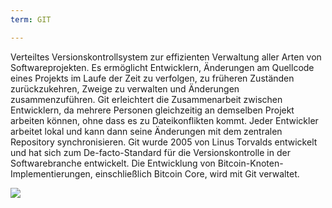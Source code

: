 ```yaml
---
term: GIT

---
```

Verteiltes Versionskontrollsystem zur effizienten Verwaltung aller Arten von Softwareprojekten. Es ermöglicht Entwicklern, Änderungen am Quellcode eines Projekts im Laufe der Zeit zu verfolgen, zu früheren Zuständen zurückzukehren, Zweige zu verwalten und Änderungen zusammenzuführen. Git erleichtert die Zusammenarbeit zwischen Entwicklern, da mehrere Personen gleichzeitig an demselben Projekt arbeiten können, ohne dass es zu Dateikonflikten kommt. Jeder Entwickler arbeitet lokal und kann dann seine Änderungen mit dem zentralen Repository synchronisieren. Git wurde 2005 von Linus Torvalds entwickelt und hat sich zum De-facto-Standard für die Versionskontrolle in der Softwarebranche entwickelt. Die Entwicklung von Bitcoin-Knoten-Implementierungen, einschließlich Bitcoin Core, wird mit Git verwaltet.

![](../../dictionnaire/assets/47.webp)